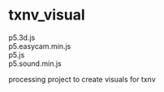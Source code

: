 # txnv_visual 
p5.3d.js <br />
p5.easycam.min.js <br />
p5.js <br />
p5.sound.min.js <br />



processing project to create visuals for txnv
